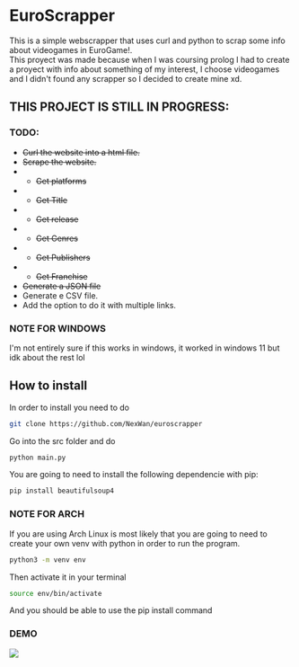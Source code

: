 # EuroScrapper

This is a simple webscrapper that uses curl and python to scrap some info about videogames in EuroGame!.  
This proyect was made because when I was coursing prolog I had to create a proyect with info about something of my interest, I choose videogames
and I didn't found any scrapper so I decided to create mine xd.

## THIS PROJECT IS STILL IN PROGRESS:
### TODO:
- ~~Curl the website into a html file.~~
- ~~Scrape the website.~~
- - ~~Get platforms~~
- - ~~Get Title~~
- - ~~Get release~~
- - ~~Get Genres~~
- - ~~Get Publishers~~
- - ~~Get Franchise~~
- ~~Generate a JSON file~~
- Generate e CSV file.
- Add the option to do it with multiple links.

### NOTE FOR WINDOWS
I'm not entirely sure if this works in windows, it worked in windows 11 but idk about the rest lol

## How to install  


In order to install you need to do 
```sh
git clone https://github.com/NexWan/euroscrapper
```
Go into the src folder and do 
```sh
python main.py
```

You are going to need to install the following dependencie with pip:
```sh
pip install beautifulsoup4
```

### NOTE FOR ARCH
If you are using Arch Linux is most likely that you are going to need to create your own venv with python in order to run the program.
```sh
python3 -m venv env
```
Then activate it in your terminal
```sh
source env/bin/activate
```
And you should be able to use the pip install command


### DEMO   

<img src="https://i.imgur.com/E7gIkyf.gif">
